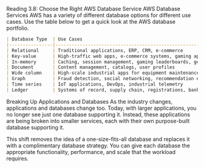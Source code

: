 Reading 3.8: Choose the Right AWS Database Service
AWS Database Services
AWS has a variety of different database options for different use cases. Use the table below to get a quick look at the AWS database portfolio.  

```markdown
| Database Type  | Use Cases                                                                                      | AWS Service                                         |
|----------------|------------------------------------------------------------------------------------------------|-----------------------------------------------------|
| Relational     | Traditional applications, ERP, CRM, e-commerce                                                 | Amazon RDS, Amazon Aurora, Amazon Redshift          |
| Key-value      | High-traffic web apps, e-commerce systems, gaming applications                                  | Amazon DynamoDB                                     |
| In-memory      | Caching, session management, gaming leaderboards, geospatial applications                       | Amazon ElastiCache for Memcached, Amazon ElastiCache for Redis |
| Document       | Content management, catalogs, user profiles                                                    | Amazon DocumentDB (with MongoDB compatibility)      |
| Wide column    | High-scale industrial apps for equipment maintenance, fleet management, and route optimization | Amazon Keyspaces (for Apache Cassandra)             |
| Graph          | Fraud detection, social networking, recommendation engines                                      | Amazon Neptune                                      |
| Time series    | IoT applications, DevOps, industrial telemetry                                                  | Amazon Timestream                                   |
| Ledger         | Systems of record, supply chain, registrations, banking transactions                            | Amazon QLDB                                         |
```

Breaking Up Applications and Databases
As the industry changes, applications and databases change too. Today, with larger applications, you no longer see just one database supporting it. Instead, these applications are being broken into smaller services, each with their own purpose-built database supporting it.   

This shift removes the idea of a one-size-fits-all database and replaces it with a complimentary database strategy. You can give each database the appropriate functionality, performance, and scale that the workload requires. 